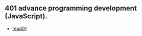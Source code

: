 

## 401 advance programming development (JavaScript).


*  [ read01 ](https://bayanabualhaj.github.io/reading-notes401/class01)         
